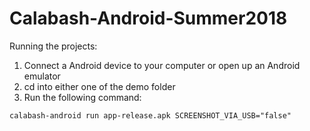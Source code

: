 # Calabash-Android-Summer2018

Running the projects: 
1. Connect a Android device to your computer or open up an Android emulator
2. cd into either one of the demo folder
3. Run the following command: 
```
calabash-android run app-release.apk SCREENSHOT_VIA_USB="false"
```
